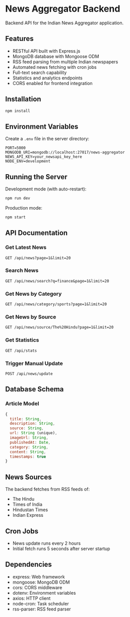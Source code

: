 # News Aggregator Backend

Backend API for the Indian News Aggregator application.

## Features

- RESTful API built with Express.js
- MongoDB database with Mongoose ODM
- RSS feed parsing from multiple Indian newspapers
- Automated news fetching with cron jobs
- Full-text search capability
- Statistics and analytics endpoints
- CORS enabled for frontend integration

## Installation

```bash
npm install
```

## Environment Variables

Create a `.env` file in the server directory:

```
PORT=5000
MONGODB_URI=mongodb://localhost:27017/news-aggregator
NEWS_API_KEY=your_newsapi_key_here
NODE_ENV=development
```

## Running the Server

Development mode (with auto-restart):
```bash
npm run dev
```

Production mode:
```bash
npm start
```

## API Documentation

### Get Latest News
```
GET /api/news?page=1&limit=20
```

### Search News
```
GET /api/news/search?q=finance&page=1&limit=20
```

### Get News by Category
```
GET /api/news/category/sports?page=1&limit=20
```

### Get News by Source
```
GET /api/news/source/The%20Hindu?page=1&limit=20
```

### Get Statistics
```
GET /api/stats
```

### Trigger Manual Update
```
POST /api/news/update
```

## Database Schema

### Article Model
```javascript
{
  title: String,
  description: String,
  source: String,
  url: String (unique),
  imageUrl: String,
  publishedAt: Date,
  category: String,
  content: String,
  timestamps: true
}
```

## News Sources

The backend fetches from RSS feeds of:
- The Hindu
- Times of India
- Hindustan Times
- Indian Express

## Cron Jobs

- News update runs every 2 hours
- Initial fetch runs 5 seconds after server startup

## Dependencies

- express: Web framework
- mongoose: MongoDB ODM
- cors: CORS middleware
- dotenv: Environment variables
- axios: HTTP client
- node-cron: Task scheduler
- rss-parser: RSS feed parser
